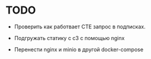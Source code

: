 <h1>TODO</h1>

- Проверить как работвает СТЕ запрос в подписках.

- Подгружать статику с с3 с помощью nginx

- Перенести nginx и minio в другой docker-compose

